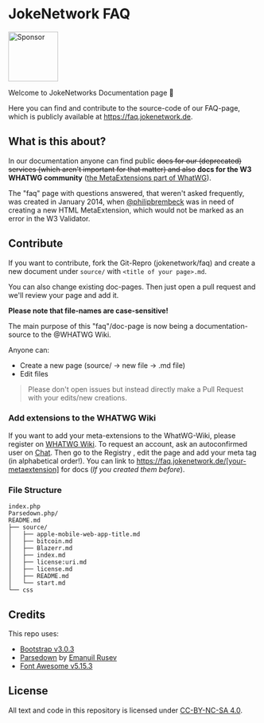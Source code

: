 # JokeNetwork FAQ
[<img src="https://faq.jokenetwork.de/css/sponsor.png" alt="Sponsor" width="100">](https://github.com/sponsors/philipbrembeck)

Welcome to JokeNetworks Documentation page 🥳


Here you can find and contribute to the source-code of our FAQ-page, which is publicly available at https://faq.jokenetwork.de.

## What is this about?

In our documentation anyone can find public ~~docs for our (deprecated) services (which aren't important for that matter) and also~~ **docs for the W3 WHATWG community** ([the MetaExtensions part of WhatWG](https://wiki.whatwg.org/wiki/MetaExtensions)).

The "faq" page with questions answered, that weren't asked frequently, was created in January 2014, when [@philipbrembeck](https://github.com/philipbrembeck) was in need of creating a new HTML MetaExtension, which would not be marked as an error in the W3 Validator.

## Contribute
If you want to contribute, fork the Git-Repro (jokenetwork/faq) and create a new document under `source/` with `<title of your page>.md`.

You can also change existing doc-pages.
Then just open a pull request and we'll review your page and add it. 

**Please note that file-names are case-sensitive!**

The main purpose of this "faq"/doc-page is now being a documentation-source to the @WHATWG Wiki.

Anyone can:

- Create a new page (source/ → new file → .md file)
- Edit files
> Please don't open issues but instead directly make a Pull Request with your edits/new creations.

### Add extensions to the WHATWG Wiki
If you want to add your meta-extensions to the WhatWG-Wiki, please register on [WHATWG Wiki](https://wiki.whatwg.org). To request an account, ask an autoconfirmed user on [Chat](https://whatwg.org/chat).
Then go to the Registry [<meta name>](https://wiki.whatwg.org/wiki/MetaExtensions), edit the page and add your meta tag (in alphabetical order!). 
You can link to https://faq.jokenetwork.de/[your-metaextension] for docs (_If you created them before_). 

### File Structure

	index.php
	Parsedown.php/
	README.md
	├── source/
	│   ├── apple-mobile-web-app-title.md
	│   ├── bitcoin.md
	│   ├── Blazerr.md
	│   ├── index.md
	│   ├── license:uri.md
	│   ├── license.md
	│   ├── README.md
	│   └── start.md
	└── css 


## Credits 

This repo uses:

 - [Bootstrap v3.0.3](https://getbootstrap.com)
 - [Parsedown](https://github.com/erusev/parsedown) by [Emanuil Rusev](https://erusev.com)
 - [Font Awesome v5.15.3](https://github.com/FortAwesome/Font-Awesome)

## License

All text and code in this repository is licensed under [CC-BY-NC-SA 4.0](https://creativecommons.org/licenses/by-nc-sa/4.0/).
